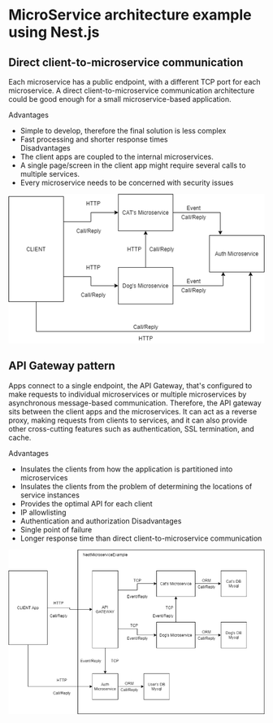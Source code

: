 # MicroService architecture example using Nest.js

## Direct client-to-microservice communication
Each microservice has a public endpoint, with a different TCP port for each microservice. A direct client-to-microservice communication architecture could be good enough for a small microservice-based application.

Advantages
  - Simple to develop, therefore the final solution is less complex
  - Fast processing and shorter response times  
Disadvantages
  -  The client apps are coupled to the internal microservices.
  -  A single page/screen in the client app might require several calls to multiple services.
  -  Every microservice needs to be concerned with security issues


![alt text](https://github.com/RicardoJardim/NestMicroservice/blob/main/nest.png "Diagram")


## API Gateway pattern 
Apps connect to a single endpoint, the API Gateway, that's configured to make requests to individual microservices or multiple microservices by asynchronous message-based communication. Therefore, the API gateway sits between the client apps and the microservices. It can act as a reverse proxy, making requests from clients to services, and it can also provide other cross-cutting features such as authentication, SSL termination, and cache.

Advantages
  - Insulates the clients from how the application is partitioned into microservices
  - Insulates the clients from the problem of determining the locations of service instances
  - Provides the optimal API for each client
  - IP allowlisting
  - Authentication and authorization
Disadvantages
  - Single point of failure
  - Longer response time than direct client-to-microservice communication
  
  
![alt text](https://github.com/RicardoJardim/NestMicroservice/blob/main/nest2.png "Diagram2")


